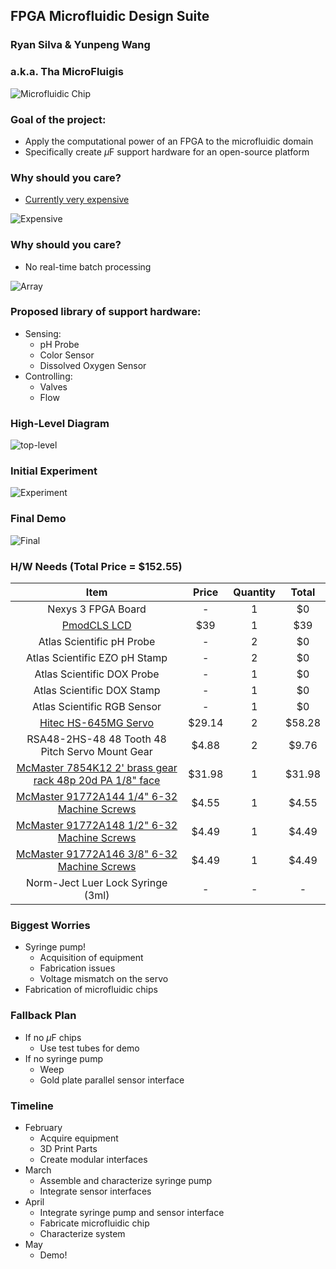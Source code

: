 ## FPGA Microfluidic Design Suite  
### **Ryan Silva & Yunpeng Wang**
### a.k.a. Tha MicroFluigis



![Microfluidic Chip](uf.png)



### Goal of the project:
- Apply the computational power of an FPGA to the microfluidic domain 
- Specifically create $\mu$F support hardware for an open-source platform



### Why should you care?
- [Currently very expensive](http://products.labsmith.com/labpackage-micro-and-nano-fluidic-work-station/#.VOSsrjUrr7A)

![Expensive](cost.png)



### Why should you care?
- No real-time batch processing

![Array](array.png)



### Proposed library of support hardware:
  - Sensing:
    - pH Probe
    - Color Sensor
    - Dissolved Oxygen Sensor
  - Controlling:
    - Valves
    - Flow



### High-Level Diagram

![top-level](top.png)



### Initial Experiment

![Experiment](experiment.png)



### Final Demo

![Final](final.png)



### H/W Needs (Total Price = $152.55)

| Item | Price | Quantity | Total |
| :-: | :-: | :-: | :-: |
| Nexys 3 FPGA Board | - | 1 | $0 |
| [PmodCLS LCD](http://www.digilentinc.com/Products/Detail.cfm?NavPath=2,401,473&Prod=PMOD-CLS) | $39 | 1 | $39 |
| Atlas Scientific pH Probe | - | 2 | $0 |
| Atlas Scientific EZO pH Stamp | - | 2 | $0 |
| Atlas Scientific DOX Probe | - | 1 | $0 |
| Atlas Scientific DOX Stamp | - | 1 | $0 |
| Atlas Scientific RGB Sensor | - | 1 | $0 |
| [Hitec HS-645MG Servo](http://www.amazon.com/Hitec-32645S-HS-645MG-Torque-Metal/dp/B003T6RSVQ/ref=sr_1_1?ie=UTF8&qid=1424281100&sr=8-1&keywords=hs-645mg) | $29.14 | 2 | $58.28 |
| RSA48-2HS-48 48 Tooth 48 Pitch Servo Mount Gear | $4.88 | 2 | $9.76 |
| [McMaster 7854K12 2' brass gear rack 48p 20d PA 1/8" face](http://www.mcmaster.com/#catalog/121/1106/=vyqxny) | $31.98 | 1 | $31.98 |
| [McMaster 91772A144 1/4" 6-32 Machine Screws](http://www.mcmaster.com/#catalog/121/3001/=vyr01f) | $4.55 | 1 | $4.55 |
| [McMaster 91772A148 1/2" 6-32 Machine Screws](http://www.mcmaster.com/#catalog/121/3001/=vyr1d3) | $4.49 | 1 | $4.49 |
| [McMaster 91772A146 3/8" 6-32 Machine Screws](http://www.mcmaster.com/#catalog/121/3001/=vyr1kl) | $4.49 | 1 | $4.49 |
| Norm-Ject Luer Lock Syringe (3ml) | - | - | - |



### Biggest Worries
- Syringe pump!
  - Acquisition of equipment
  - Fabrication issues
  - Voltage mismatch on the servo
- Fabrication of microfluidic chips



### Fallback Plan
- If no $\mu$F chips
  - Use test tubes for demo
- If no syringe pump
  - Weep
  - Gold plate parallel sensor interface



### Timeline
- February
  - Acquire equipment
  - 3D Print Parts
  - Create modular interfaces
- March
  - Assemble and characterize syringe pump
  - Integrate sensor interfaces
- April
  - Integrate syringe pump and sensor interface
  - Fabricate microfluidic chip
  - Characterize system
- May 
  - Demo!
